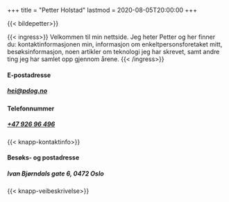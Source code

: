 +++
title = "Petter Holstad"
lastmod = 2020-08-05T20:00:00
+++

{{< bildepetter>}}

{{< ingress>}}
Velkommen til min nettside. Jeg heter Petter og her finner du:
kontaktinformasjonen min, informasjon om enkeltpersonsforetaket mitt,
besøksinformasjon, noen artikler om teknologi jeg har skrevet, samt andre
ting jeg har samlet opp gjennom årene.
{{< /ingress>}}

#### E-postadresse

##### hei@pdog.no

#### Telefonnummer

##### [+47&nbsp;926&nbsp;96&nbsp;496](tel:+4792696496)

{{< knapp-kontaktinfo>}}

#### Besøks- og postadresse

##### Ivan Bjørndals gate 6, 0472 Oslo

{{< knapp-veibeskrivelse>}}